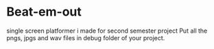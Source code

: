 # Beat-em-out
single screen platformer i made for second semester project
Put all the pngs, jpgs and wav files in debug folder of your project.
